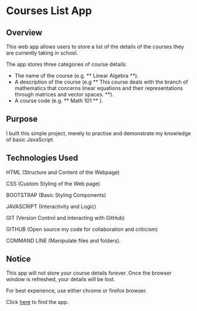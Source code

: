 # Courses List App

## Overview
This web app allows users to store a list of the details of the courses they are currently taking in school.

The app stores three categories of course details:
* The name of the course (e.g. ** Linear Algebra **).
* A description of the course (e.g ** This course deals with the branch of mathematics that concerns linear equations and their representations through matrices and vector spaces. **).
* A course code (e.g. ** Math 101 ** ).
## Purpose
I built this simple project, merely to practise and demonstrate my knowledge of basic JavaScript.

## Technologies Used
HTML (Structure and Content of the Webpage)

CSS (Custom Styling of the Web page)

BOOTSTRAP (Basic Styling Components)

JAVASCRIPT (Interactivity and Logic)

GIT (Version Control and interacting with GitHub)

GITHUB (Open source my code for collaboration and criticism)

COMMAND LINE (Manipulate files and folders).

## Notice
This app will not store your course details forever. Once the browser window is refreshed, your details will be lost.

For best experience, use either chrome or firefox browser.

Click [here](https://immanuel5015.github.io/BookListApp/courselist.html) to find the app.

